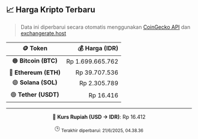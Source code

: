 

<!-- HARGA_KRIPTO -->
## 📈 Harga Kripto Terbaru

> Data ini diperbarui secara otomatis menggunakan [CoinGecko API](https://www.coingecko.com/) dan [exchangerate.host](https://exchangerate.host/)

<div align="center">

| 🪙 Token | 💰 Harga (IDR) |
|:------:|---------------:|
| 🟠 **Bitcoin (BTC)**   | Rp 1.699.665.762 |
| 🔵 **Ethereum (ETH)**  | Rp 39.707.536 |
| 🟣 **Solana (SOL)**    | Rp 2.305.789 |
| 🟢 **Tether (USDT)**   | Rp 16.416 |

---

💱 **Kurs Rupiah (USD → IDR)**: Rp 16.412

🕒 <sub>Terakhir diperbarui: 21/6/2025, 04.38.36</sub>

</div>
<!-- /HARGA_KRIPTO -->